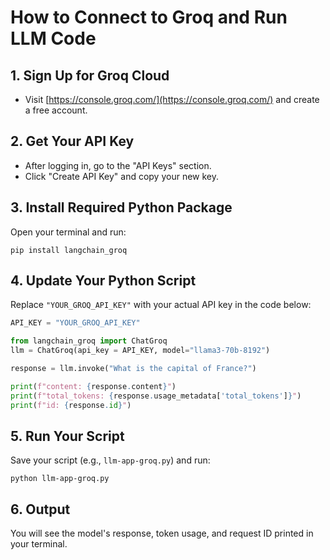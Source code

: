 # How to Connect to Groq and Run LLM Code

## 1. Sign Up for Groq Cloud
- Visit [https://console.groq.com/](https://console.groq.com/) and create a free account.

## 2. Get Your API Key
- After logging in, go to the "API Keys" section.
- Click "Create API Key" and copy your new key.

## 3. Install Required Python Package
Open your terminal and run:
```
pip install langchain_groq
```

## 4. Update Your Python Script
Replace `"YOUR_GROQ_API_KEY"` with your actual API key in the code below:

```python
API_KEY = "YOUR_GROQ_API_KEY"

from langchain_groq import ChatGroq
llm = ChatGroq(api_key = API_KEY, model="llama3-70b-8192")

response = llm.invoke("What is the capital of France?")

print(f"content: {response.content}")
print(f"total_tokens: {response.usage_metadata['total_tokens']}")
print(f"id: {response.id}")
```

## 5. Run Your Script
Save your script (e.g., `llm-app-groq.py`) and run:
```
python llm-app-groq.py
```

## 6. Output
You will see the model's response, token usage, and request ID printed in your terminal.